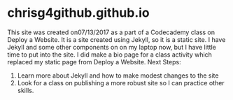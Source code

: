 # chrisg4github.github.io
This site was created on07/13/2017 as a part of a Codecademy class on Deploy a Website.  It is a site created using
Jekyll, so it is a static site.  I have Jekyll and some other components on on my laptop now, but I have little time
to put into the site.  I did make a bio page for a class activity which replaced my static page from Deploy a Website.
Next Steps:
1) Learn more about Jekyll and how to make modest changes to the site
2) Look for a class on publishing a more robust site so I can practice other skills.

